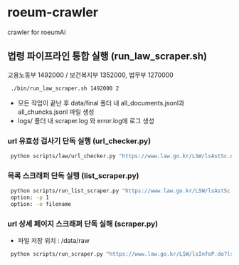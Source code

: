 # roeum-crawler
crawler for roeumAi


## 법령 파이프라인 통합 실행 (run_law_scraper.sh)
고용노동부 1492000 / 보건복지부 1352000, 법무부 1270000

```Bash
 ./bin/run_law_scraper.sh 1492000 2
  ```

- 모든 작업이 끝난 후 data/final 폴더 내 all_documents.jsonl과 all_chuncks.jsonl 파일 생성
- logs/ 폴더 내 scraper.log 와 error.log에 로그 생성

### url 유효성 검사기 단독 실행 (url_checker.py)
```Bash
 python scripts/law/url_checker.py "https://www.law.go.kr/LSW/lsAstSc.do?tabMenuId=437&cptOfiCd=1492000"
  ```

### 목록 스크래퍼 단독 실행 (list_scraper.py)
```Bash
 python scripts/run_list_scraper.py "https://www.law.go.kr/LSW/lsAstSc.do?tabMenuId=437&cptOfiCd=1492000" -o data/raw/urls.jsonl
 option: -p 1
 option: -o filename
  ```

### url 상세 페이지 스크래퍼 단독 실해 (scraper.py)
- 파일 저장 위치 : /data/raw
```Bash
 python scripts/run_scraper.py "https://www.law.go.kr/LSW/lsInfoP.do?lsiSeq=232959&efYd=20220616" -o "가사근로자법_테스트"
  ```

